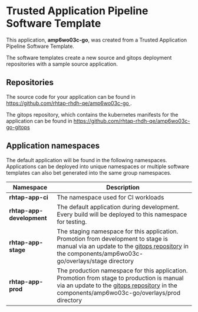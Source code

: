 # Trusted Application Pipeline Software Template

This application, **amp6wo03c-go**, was created from a Trusted Application Pipeline Software Template.

The software templates create a new source and gitops deployment repositories with a sample source application. 

## Repositories

The source code for your application can be found in [https://github.com/rhtap-rhdh-qe/amp6wo03c-go ](https://github.com/rhtap-rhdh-qe/amp6wo03c-go ).
 
The gitops repository, which contains the kubernetes manifests for the application can be found in 
[https://github.com/rhtap-rhdh-qe/amp6wo03c-go-gitops ](https://github.com/rhtap-rhdh-qe/amp6wo03c-go-gitops ) 

## Application namespaces 

The default application will be found in the following namespaces. Applications can be deployed into unique namespaces or multiple software templates can also bet generated into the same group namespaces.  

|  Namespace   |  Description   |  
| -------- | -------- |
| **rhtap-app-ci** | The namespace used for CI workloads |
| **rhtap-app-development** | The default application during development. Every build will be deployed to this namespace for testing. |
| **rhtap-app-stage** | The staging namespace for this application. Promotion from development to stage is manual via an update to the [gitops repository](https://github.com/rhtap-rhdh-qe/amp6wo03c-go-gitops ) in the components/amp6wo03c-go/overlays/stage directory |
| **rhtap-app-prod** | The production namespace for this application. Promotion from stage to production is manual via an update to the [gitops repository](https://github.com/rhtap-rhdh-qe/amp6wo03c-go-gitops ) in the components/amp6wo03c-go/overlays/prod directory |